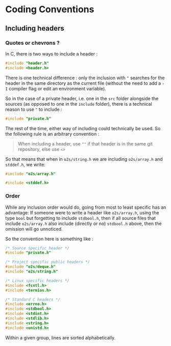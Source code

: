 # Coding Conventions

## Including headers

### Quotes or chevrons ?

In C, there is two ways to include a header :

```C
#include "header.h"
#include <header.h>
```

There is one technical difference :
only the inclusion with `"` searches for the header in the same directory as the current file
(without the need to add a `-I` compiler flag or edit an environment variable).

So in the case of a private header, i.e. one in the `src` folder alongside the sources (as opposed to one in the `include` folder), there is a technical reason to use `"` to include :

```C
#include "private.h"
```

The rest of the time, either way of including could technically be used.
So the following rule is an arbitrary convention :

> When including a header, use `""` if that header is in the same git repository, else use `<>`

So that means that when in `o2s/string.h` we are including `o2s/array.h` and `stddef.h`, we write:

```C
#include "o2s/array.h"

#include <stddef.h>
```

### Order

While any inclusion order would do, going from most to least specific has an advantage:
If someone were to write a header like `o2s/array.h`, using the type `bool` but forgetting to include `stdbool.h`,
then if all source files that include `o2s/array.h` also include (directly or no) `stdbool.h` above, then the omission will go unnoticed.

So the convention here is something like :

```C
/* Source specific header */
#include "private.h"

/* Project specific public headers */
#include "o2s/deque.h"
#include "o2s/string.h"

/* Linux specific headers */
#include <fcntl.h>
#include <termios.h>

/* Standard C headers */
#include <errno.h>
#include <stdbool.h>
#include <stdint.h>
#include <stdlib.h>
#include <string.h>
#include <unistd.h>
```

Within a given group, lines are sorted alphabetically.
